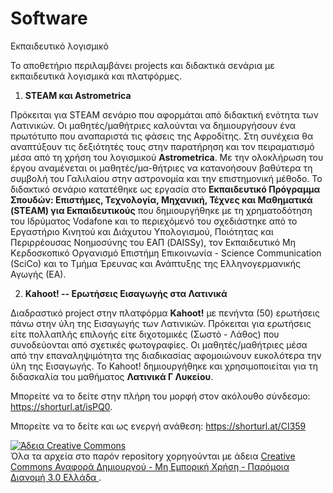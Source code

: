 # Software
Εκπαιδευτικό λογισμικό

Το αποθετήριο περιλαμβάνει projects και διδακτικά σενάρια με εκπαιδευτικά λογισμικά και πλατφόρμες.

1. **STEAM και Astrometrica**

Πρόκειται για STEAM σενάριο που αφορμάται από διδακτική ενότητα των Λατινικών. Οι μαθητές/μαθήτριες καλούνται να δημιουργήσουν ένα πρωτότυπο που αναπαριστά τις φάσεις της Αφροδίτης. Στη συνέχεια θα αναπτύξουν τις δεξιότητές τους στην παρατήρηση και τον πειραματισμό μέσα από τη χρήση του λογισμικού **Astrometrica**.  Με την ολοκλήρωση του έργου αναμένεται οι μαθητές/μα-θήτριες να κατανοήσουν βαθύτερα τη συμβολή του Γαλιλαίου στην αστρονομία και την επιστημονική μέθοδο. Το διδακτικό σενάριο κατατέθηκε ως εργασία στο **Εκπαιδευτικό Πρόγραμμα Σπουδών: Επιστήμες, Τεχνολογία, Μηχανική, Τέχνες και Μαθηματικά (STEAM) για Εκπαιδευτικούς** που δημιουργήθηκε με τη χρηματοδότηση του Ιδρύματος Vodafone και το περιεχόμενό του σχεδιάστηκε από το Εργαστήριο Κινητού και Διάχυτου Υπολογισμού, Ποιότητας και Περιρρέουσας Νοημοσύνης του ΕΑΠ (DAISSy), τον Εκπαιδευτικό Μη Κερδοσκοπικό Οργανισμό Επιστήμη Επικοινωνία - Science Communication (SciCo) και το Τμήμα Έρευνας και Ανάπτυξης της Ελληνογερμανικής Αγωγής (ΕΑ).

2. **Kahoot! -- Ερωτήσεις Εισαγωγής στα Λατινικά**

Διαδραστικό project  στην πλατφόρμα **Kahoot!** με πενήντα (50) ερωτήσεις πάνω στην ύλη της Εισαγωγής των Λατινικών. Πρόκειται για ερωτήσεις είτε πολλαπλής επιλογής είτε διχοτομικές (Σωστό - Λάθος) που συνοδεύονται από σχετικές φωτογραφίες. Οι μαθητές/μαθήτριες μέσα από την επαναληψιμότητα της διαδικασίας αφομοιώνουν ευκολότερα την ύλη της Εισαγωγής. To  Kahoot! δημιουργήθηκε και χρησιμοποιείται για τη διδασκαλία του μαθήματος **Λατινικά Γ Λυκείου**.

Μπορείτε να το δείτε στην πλήρη του μορφή στον ακόλουθο σύνδεσμο: <https://shorturl.at/isPQ0>.

Μπορείτε να το δείτε και ως ενεργή ανάθεση: <https://shorturl.at/CI359>

<a rel="license" href="http://creativecommons.org/licenses/by-nc-sa/3.0/gr/"><img alt="Άδεια Creative Commons" style="border-width:0" src="https://i.creativecommons.org/l/by-nc-sa/3.0/gr/88x31.png" /></a><br />Όλα τα αρχεία στο παρόν repository χορηγούνται με άδεια <a rel="license" href="http://creativecommons.org/licenses/by-nc-sa/3.0/gr/">Creative Commons Αναφορά Δημιουργού - Μη Εμπορική Χρήση - Παρόμοια Διανομή 3.0 Ελλάδα </a>.
